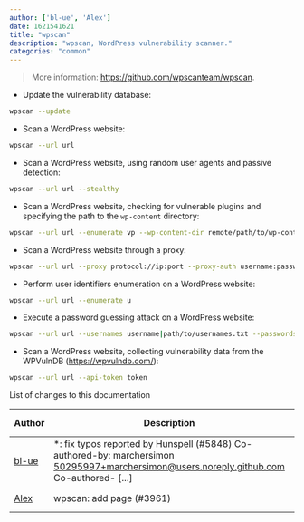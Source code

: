 ```yaml
---
author: ['bl-ue', 'Alex']
date: 1621541621
title: "wpscan"
description: "wpscan, WordPress vulnerability scanner."
categories: "common"
---
```

> More information: <https://github.com/wpscanteam/wpscan>.

- Update the vulnerability database:

```bash
wpscan --update
```

- Scan a WordPress website:

```bash
wpscan --url url
```

- Scan a WordPress website, using random user agents and passive detection:

```bash
wpscan --url url --stealthy
```

- Scan a WordPress website, checking for vulnerable plugins and specifying the path to the `wp-content` directory:

```bash
wpscan --url url --enumerate vp --wp-content-dir remote/path/to/wp-content
```

- Scan a WordPress website through a proxy:

```bash
wpscan --url url --proxy protocol://ip:port --proxy-auth username:password
```

- Perform user identifiers enumeration on a WordPress website:

```bash
wpscan --url url --enumerate u
```

- Execute a password guessing attack on a WordPress website:

```bash
wpscan --url url --usernames username|path/to/usernames.txt --passwords path/to/passwords.txt threads 20
```

- Scan a WordPress website, collecting vulnerability data from the WPVulnDB (https://wpvulndb.com/):

```bash
wpscan --url url --api-token token
```
List of changes to this documentation


Author | Description | ISO 8601 Date | GitHub link
------|-----|-----|-----
[bl-ue](mailto:54780737+bl-ue@users.noreply.github.com) | *: fix typos reported by Hunspell (#5848) Co-authored-by: marchersimon <50295997+marchersimon@users.noreply.github.com> Co-authored- [...] | 2021-05-20T22:13:41 | [8ebd171d6f00](https://github.com/tldr-pages/tldr/commit/8ebd171d6f001698709fefc02b1fd5cc9f3a99c4)
[Alex](mailto:alexandre.dhondt@gmail.com) | wpscan: add page (#3961) | 2020-04-03T22:50:38 | [94d411ae5bfd](https://github.com/tldr-pages/tldr/commit/94d411ae5bfdb27ca308052e7063da2125d98586)

